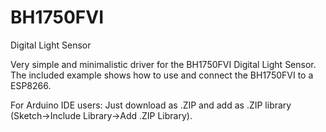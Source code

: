 # BH1750FVI
Digital Light Sensor

Very simple and minimalistic driver for the BH1750FVI Digital Light Sensor.
The included example shows how to use and connect the BH1750FVI to a ESP8266.

For Arduino IDE users:
Just download as .ZIP and add as .ZIP library (Sketch->Include Library->Add .ZIP Library).
